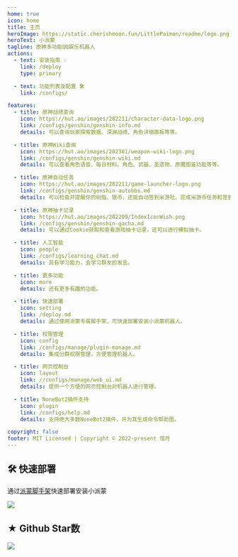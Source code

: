 ```yaml
---
home: true
icon: home
title: 主页
heroImage: https://static.cherishmoon.fun/LittlePaimon/readme/logo.png
heroText: 小派蒙
tagline: 原神多功能QQ娱乐机器人
actions:
  - text: 安装指南 💡
    link: /deploy
    type: primary

  - text: 功能列表及配置 🛠
    link: /configs/

features:
  - title: 原神战绩查询
    icon: https://hut.ao/images/202211/character-data-logo.png
    link: /configs/genshin/genshin-info.md
    details: 可以查询玩家探索数据、深渊战绩、角色详细面板等等。

  - title: 原神Wiki查询
    icon: https://hut.ao/images/202301/weapon-wiki-logo.png
    link: /configs/genshin/genshin-wiki.md
    details: 可以查看角色语音、每日材料、角色、武器、圣遗物、原魔图鉴功能等等。

  - title: 原神自动任务
    icon: https://hut.ao/images/202211/game-launcher-logo.png
    link: /configs/genshin/genshin-autobbs.md
    details: 可以检查并提醒你的树脂、银币，还能自动签到米游社、完成米游币任务和签到云原神。

  - title: 原神抽卡记录
    icon: https://hut.ao/images/202209/IndexIconWish.png
    link: /configs/genshin/genshin-gacha.md
    details: 可以通过Cookie获取和查看游戏抽卡记录，还可以进行模拟抽卡。

  - title: 人工智能
    icon: people
    link: /configs/learning_chat.md
    details: 具有学习能力，会学习群友的发言。

  - title: 更多功能
    icon: more
    details: 还有更多有趣的功能。

  - title: 快速部署
    icon: setting
    link: /deploy.md
    details: 通过使用派蒙专属脚手架，可快速部署安装小派蒙机器人。

  - title: 权限管理
    icon: config
    link: /configs/manage/plugin-manage.md
    details: 集成分群权限管理，方便管理机器人。

  - title: 网页控制台
    icon: layout
    link: //configs/manage/web_ui.md
    details: 提供一个方便的网页控制台对机器人进行管理。

  - title: NoneBot2插件支持
    icon: plugin
    link: /configs/help.md
    details: 支持绝大多数NoneBot2插件，并为其生成命令帮助图。

copyright: false
footer: MIT Licensed | Copyright © 2022-present 惜月
---
```


## 🛠 快速部署

通过[派蒙脚手架](https://github.com/CMHopeSunshine/nb-cli-plugin-littlepaimon)快速部署安装小派蒙

<a href="https://asciinema.org/a/555256" target="_blank"><img src="https://asciinema.org/a/555256.svg" /></a>

## ★ Github Star数

<a href="https://star-history.com/#CMHopeSunshine/LittlePaimon" target="_blank"><img src="https://api.star-history.com/svg?repos=CMHopeSunshine/LittlePaimon&type=Date"></a>